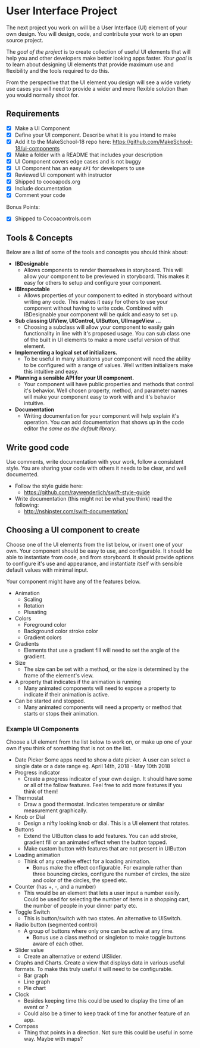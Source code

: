 # User Interface Project

The next project you work on will be a User Interface (UI) element of your own design. You will
design, code, and contribute your work to an open source project.

The *goal of the project* is to create collection of useful UI elements that will help you and other
developers make better looking apps faster. *Your goal* is to learn about designing UI elements that
provide maximum use and flexibility and the tools required to do this.

From the perspective that the UI element you design will see a wide variety use cases
you will need to provide a wider and more flexible solution than you would normally shoot for.

## Requirements

- [x] Make a UI Component
- [x] Define your UI component. Describe what it is you intend to make
- [x] Add it to the MakeSchool-18 repo here: https://github.com/MakeSchool-18/ui-components
- [x] Make a folder with a README that includes your description
- [x] UI Component covers edge cases and is not buggy
- [x] UI Component has an easy `API` for developers to use
- [x] Reviewed UI component with instructor
- [x] Shipped to cocoapods.org
- [x] Include documentation
- [x] Comment your code

Bonus Points:
- [x] Shipped to Cocoacontrols.com


## Tools & Concepts

Below are a list of some of the tools and concepts you should think about:

- **IBDesignable**
    - Allows components to render themselves in storyboard. This will allow your component to be
    previewed in storyboard. This makes it easy for others to setup and configure your component.
- **IBInspectable**
    - Allows properties of your component to edited in storyboard without writing any code. This
    makes it easy for others to use your component without having to write code. Combined with
    IBDesignable your component will be quick and easy to set up.
- **Sub classing UIView, UIControl, UIButton, UIImageView ...**
    - Choosing a subclass will allow your component to easily gain functionality in line with it's
    proposed usage. You can sub class one of the built in UI elements to make a more useful
    version of that element.
- **Implementing a logical set of initializers.**
    - To be useful in many situations your component will need the ability to be configured with
    a range of values. Well written initializers make this intuitive and easy.  
- **Planning a sensible API for your UI component.**
    - Your component will have public properties and methods that control it's behavior. Well
    chosen property, method, and parameter names will make your component easy to work with and
    it's behavior intuitive.
- **Documentation**
    - Writing documentation for your component will help explain it's operation. You can add
    documentation that shows up in the code editor _the same as the default library_.

## Write good code

Use comments, write documentation with your work, follow a consistent style. You are sharing your
code with others it needs to be clear, and well documented.

- Follow the style guide here:
    - https://github.com/raywenderlich/swift-style-guide
- Write documentation (this might not be what you think) read the following:
    - http://nshipster.com/swift-documentation/

## Choosing a UI component to create

Choose one of the UI elements from the list below, or invent one of your own. Your component should
be easy to use, and configurable. It should be able to instantiate from code, and from storyboard.
It should provide options to configure it's use and appearance, and instantiate itself with sensible
default values with minimal input.

Your component might have any of the features below.

- Animation
    - Scaling
    - Rotation
    - Plusating
- Colors
    - Foreground color
    - Background color stroke color
    - Gradient colors
- Gradients
    - Elements that use a gradient fill will need to set the angle of the gradient.
- Size
    - The size can be set with a method, or the size is determined by the frame of the element's
    view.
- A property that indicates if the animation is running
    - Many animated components will need to expose a property to indicate if their animation is active.
- Can be started and stopped.
    - Many animated components will need a property or method that starts or stops their animation.

### Example UI Components

Choose a UI element from the list below to work on, or make up one of your own if you think of
something that is not on the list.

- Date Picker
  Some apps need to show a date picker. A user can select a single date or a date range eg. April 14th, 2018 - May 10th 2018
- Progress indicator
    - Create a progress indicator of your own design. It should have some or all of the follow
    features. Feel free to add more features if you think of them!
- Thermostat
    - Draw a good thermostat. Indicates temperature or similar measurement graphically.
- Knob or Dial
    - Design a nifty looking knob or dial. This is a UI element that rotates.
- Buttons
    - Extend the UIButton class to add features. You can add stroke, gradient fill or an animated
    effect when the button tapped.
    - Make custom button with features that are not present in UIButton
- Loading animation
    - Think of any creative effect for a loading animation.
        - Bonus make the effect configurable. For example rather than three bouncing circles, configure
        the number of circles, the size and color of the circles, the speed etc.
- Counter (has +, -, and a number)
    - This would be an element that lets a user input a number easily. Could be used for selecting
    the number of items in a shopping cart, the number of people in your dinner party etc.
- Toggle Switch
    - This is button/switch with two states. An alternative to UISwitch.
- Radio button (segmented control)
    - A group of buttons where only one can be active at any time.
        - Bonus use a class method or singleton to make toggle buttons aware of each other.
- Slider value
    - Create an alternative or extend UISlider.
- Graphs and Charts. Create a view that displays data in various useful formats. To make this truly
useful it will need to be configurable.
    - Bar graph
    - Line graph
    - Pie chart
- Clock
    - Besides keeping time this could be used to display the time of an event or ?
    - Could also be a timer to keep track of time for another feature of an app.
- Compass
    - Thing that points in a direction. Not sure this could be useful in some way. Maybe with maps?
